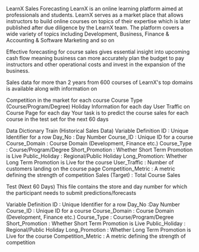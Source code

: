 LearnX Sales Forecasting
LearnX is an online learning platform aimed at professionals and students. LearnX serves as a market place that allows instructors to build online courses on topics of their expertise which is later published after due diligence by the LearnX team. The platform covers a wide variety of topics including Development, Business, Finance & Accounting & Software Marketing and so on

Effective forecasting for course sales gives essential insight into upcoming cash flow meaning business can more accurately plan the budget to pay instructors and other operational costs and invest in the expansion of the business.

Sales data for more than 2 years from 600 courses of LearnX's top domains is available along with information on

Competition in the market for each course
Course Type (Course/Program/Degree)
Holiday Information for each day
User Traffic on Course Page for each day
Your task is to predict the course sales for each course in the test set for the next 60 days


Data Dictionary
Train (Historical Sales Data)
Variable	Definition
ID	: Unique Identifier for a row
Day_No :	Day Number
Course_ID :	Unique ID for a course
Course_Domain :	Course Domain (Development, Finance etc.)
Course_Type	: Course/Program/Degree
Short_Promotion	: Whether Short Term Promotion is Live
Public_Holiday	: Regional/Public Holiday
Long_Promotion: 	Whether Long Term Promotion is Live for the course
User_Traffic	 : Number of customers landing on the course page
Competition_Metric	 : A metric defining the strength of competition 
Sales	(Target) : Total Course Sales

Test (Next 60 Days)
This file contains the store and day number for which the participant needs to submit predictions/forecasts

Variable	Definition
ID	: Unique Identifier for a row 
Day_No	:Day Number
Course_ID	 : Unique ID for a course
Course_Domain	: Course Domain (Development, Finance etc.)
Course_Type	: Course/Program/Degree
Short_Promotion	: Whether Short Term Promotion is Live
Public_Holiday	: Regional/Public Holiday
Long_Promotion	: Whether Long Term Promotion is Live for the course
Competition_Metric	: A metric defining the strength of competition

